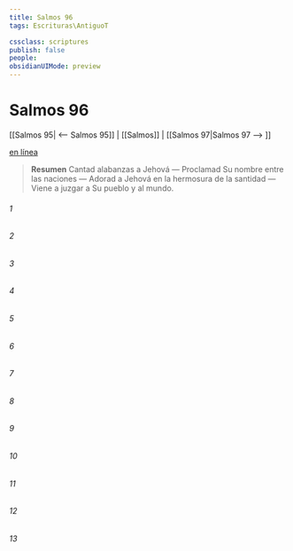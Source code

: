 ```yaml
---
title: Salmos 96
tags: Escrituras\AntiguoT

cssclass: scriptures
publish: false
people:
obsidianUIMode: preview
---
```


# Salmos 96
[[Salmos 95| <-- Salmos 95]] | [[Salmos]] | [[Salmos 97|Salmos 97 --> ]]

[en línea](https://churchofjesuschrist.org/study/scriptures/ot/ps/96?lang=spa)

> __Resumen__
Cantad alabanzas a Jehová — Proclamad Su nombre entre las naciones — Adorad a Jehová en la hermosura de la santidad — Viene a juzgar a Su pueblo y al mundo.

###### 1 


###### 2 


###### 3 


###### 4 


###### 5 


###### 6 


###### 7 


###### 8 


###### 9 


###### 10 


###### 11 


###### 12 


###### 13 


